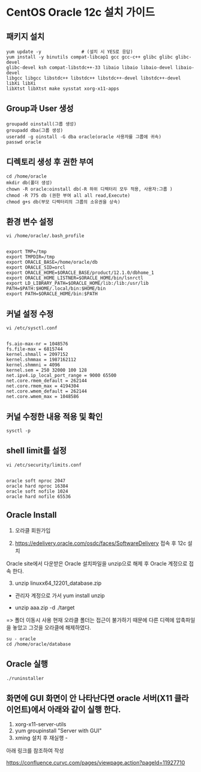 # CentOS Oracle 12c 설치 가이드

## 패키지 설치

```
yum update -y               # (설치 시 YES로 응답)
yum install -y binutils compat-libcap1 gcc gcc-c++ glibc glibc glibc-devel
glibc-devel ksh compat-libstdc++-33 libaio libaio libaio-devel libaio-devel
libgcc libgcc libstdc++ libstdc++ libstdc++-devel libstdc++-devel libXi libXi
libXtst libXtst make sysstat xorg-x11-apps
```
## Group과 User 생성

```
groupadd oinstall(그룹 생성)
groupadd dba(그룹 생성)
useradd -g oinstall -G dba oracle(oracle 사용자를 그룹에 귀속)
passwd oracle
```


## 디렉토리 생성 후 권한 부여

```
cd /home/oracle
mkdir db(폴더 생성)
chown -R oracle:oinstall db(-R 하위 디렉터리 모두 적용, 사용자:그룹 )
chmod -R 775 db (권한 부여 all all read,Execute)
chmod g+s db(부모 디렉터리의 그룹의 소유권을 상속)
```


## 환경 변수 설정

```
vi /home/oracle/.bash_profile
 
 
export TMP=/tmp
export TMPDIR=/tmp
export ORACLE_BASE=/home/oracle/db
export ORACLE_SID=orcl
export ORACLE_HOME=$ORACLE_BASE/product/12.1.0/dbhome_1
export ORACLE_HOME_LISTNER=$ORACLE_HOME/bin/lsnrctl
export LD_LIBRARY_PATH=$ORACLE_HOME/lib:/lib:/usr/lib
PATH=$PATH:$HOME/.local/bin:$HOME/bin
export PATH=$ORACLE_HOME/bin:$PATH
```


## 커널 설정 수정

```
vi /etc/sysctl.conf
 
 
fs.aio-max-nr = 1048576
fs.file-max = 6815744
kernel.shmall = 2097152
kernel.shmmax = 1987162112
kernel.shmmni = 4096
kernel.sem = 250 32000 100 128
net.ipv4.ip_local_port_range = 9000 65500
net.core.rmem_default = 262144
net.core.rmem_max = 4194304
net.core.wmem_default = 262144
net.core.wmem_max = 1048586
```


## 커널 수정한 내용 적용 및 확인

```
sysctl -p
```


## shell limit를 설정

```
vi /etc/security/limits.conf
 
 
oracle soft nproc 2047
oracle hard nproc 16384
oracle soft nofile 1024
oracle hard nofile 65536
```


## Oracle Install
1.	오라클 회원가입
   
2.	https://edelivery.oracle.com/osdc/faces/SoftwareDelivery 접속 후 12c 설치
   
Oracle site에서 다운받은 Oracle 설치파일을 unzip으로 해제 후 Oracle 계정으로 접속 한다.

3. unzip linuxx64_12201_database.zip
-	관리자 계정으로 가서 yum install unzip
  
-	unzip aaa.zip -d ./target
  
=> 폴더 이동시 사용 현재 오라클 폴더는 접근이 불가하기 때문에 다른 디렉에 압축파일을 놓았고 그것을 오라클에 해제하였다.

```
su - oracle
cd /home/oracle/database
```


## Oracle 실행

```
./runinstaller
```

## 화면에 GUI 화면이 안 나타난다면 oracle 서버(X11 클라이언트)에서 아래와 같이 실행 한다.  

1.	xorg-x11-server-utils
2.	yum groupinstall "Server with GUI"
3.	xming 설치 후 재실행 -

아래 링크를 참조하여 작성

https://confluence.curvc.com/pages/viewpage.action?pageId=11927710 
